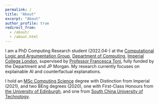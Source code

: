 ```yaml
---
permalink: /
title: "About"
excerpt: "About"
author_profile: true
redirect_from: 
  - /about/
  - /about.html
---
```


I am a PhD Computing Research student (2022.04-) at the [Computational Logic and Argumentation Group](https://clarg.doc.ic.ac.uk/), [Department of Computing](https://www.imperial.ac.uk/study/pg/computing/), [Imperial College London](), supervised by [Professor Francesca Toni](https://www.doc.ic.ac.uk/~ft/), fully funded by the Department and JP Morgan. My research currently focuses on explainable AI and counterfactual explanations.

I hold an [MSc Computing Science](https://www.imperial.ac.uk/study/pg/computing/computing/) degree with Distinction from Imperial (2021), and two BEng degrees (2020), one with First-Class Honours from [the University of Edinburgh](https://www.ed.ac.uk/), and one from [South China University of Technology](https://www.scut.edu.cn/en/).

